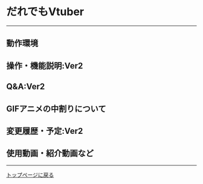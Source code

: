 # だれでもVtuber
---
## 動作環境
## 操作・機能説明:Ver2
## Q&A:Ver2
## GIFアニメの中割りについて
## 変更履歴・予定:Ver2
## 使用動画・紹介動画など

---
[トップページに戻る](index_top.md#falhong-cha)